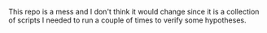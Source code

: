 This repo is a mess and I don't think it would change since it is a collection
of scripts I needed to run a couple of times to verify some hypotheses.
